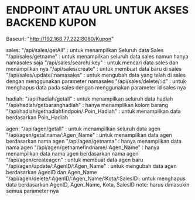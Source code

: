# ENDPOINT ATAU URL UNTUK AKSES BACKEND KUPON

Baseurl: "http://192.168.77.222:8080/Kupon"

sales:
"/api/sales/getAll" : untuk menampilkan Seluruh data Sales
"/api/sales/getname" : untuk menampilkan seluruh data sales namun hanya
                                  namasales saja
"/api/sales/search/:key" : untuk mencari data sales dan menampilkan nya
"/api/sales/create" : untuk membuat data baru di sales
"/api/sales/update/:namasales" : untuk mengubah data yang telah di sales dengan menggunakan
                               parameter namasales
"/api/sales/delete/:id" : untuk menghapus data pada sales dengan menggunakan parameter
                        id sales nya

hadiah: 
"/api/hadiah/getall" : untuk menampilkan seluruh data hadiah
"/api/hadiah/getbaranghadiah" : hanya menampilkan kolom barang
"/api/hadiah/gethadiahfindpoin/:Poin_Hadiah" : untuk menampilkan data 
                                               berdasarkan Poin_Hadiah

agen:
"/api/agen/getall" : untuk menampilkan seluruh data agen
"/api/agen/getallnama/:Agen_Name" : untuk menampilkan data 
                                    agen berdasarkan nama agen
"/api/agen/getnama" : hanya menampilkan data nama agen 
"/api/agen/getnamefindname/:Agen_Name" : hanya menampilkan data nama agen berdasarkan
                                         nama agen 
"/api/agen/createagen" : untuk membuat data agen baru
"/api/agen/update/:AgenID/:Agen_Name" : untuk mengubah data agen berdasarkan AgenID
                                        dan Agen_Name
"/api/agen/delete/:AgenID/:Agen_Name/:Kota/:SalesID : untuk menghapus data berdasarkan
                                                      AgenID, Agen_Name, Kota, SalesID
                                                      note: harus dimasukin semua
                                                      parameter nya


